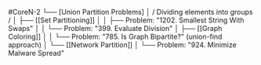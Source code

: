 #CoreN-2
└── [Union Partition Problems]
    │   / Dividing elements into groups /
    │
    ├── [[Set Partitioning]]
    │   │   ├── Problem: "1202. Smallest String With Swaps"
    │   │   └── Problem: "399. Evaluate Division"
    │
    ├── [[Graph Coloring]]
    │   │   └── Problem: "785. Is Graph Bipartite?" (union-find approach)
    │
    └── [[Network Partition]]
        │   └── Problem: "924. Minimize Malware Spread"